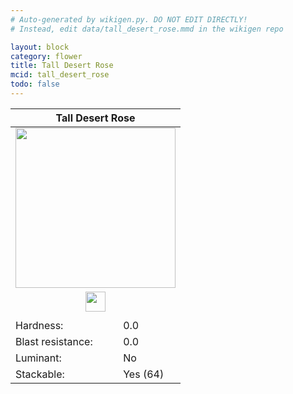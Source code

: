 ```yaml
---
# Auto-generated by wikigen.py. DO NOT EDIT DIRECTLY!
# Instead, edit data/tall_desert_rose.mmd in the wikigen repo

layout: block
category: flower
title: Tall Desert Rose
mcid: tall_desert_rose
todo: false
---
```


<table class="block-info"><thead><tr>
<th colspan=2>Tall Desert Rose</th>
</tr></thead><tbody><tr>
<tr><td colspan=2 style="text-align:center"><img src="/allotment/img/textures/allotment/tall_desert_rose.png" width="256" height="256" alt="" class="preview-icon"></td></tr>
<tr><td colspan=2 style="text-align:center"><img src="/allotment/img/inventory_textures/allotment/tall_desert_rose.png" width="32" height="32" alt="" class="inventory-icon"></td></tr>
<tr><td colspan=2 style="text-align:center"><span class="tool-info tool-none tool-level-0" title="Does not require or break faster with any tool"></span></td></tr>
<tr><td>Hardness:</td><td>0.0</td></tr>
<tr><td>Blast resistance:</td><td>0.0</td></tr>
<tr><td>Luminant:</td><td>No</td></tr>
<tr><td>Stackable:</td><td>Yes (64)</td></tr>
</tr></tbody></table>

